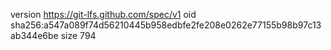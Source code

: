 version https://git-lfs.github.com/spec/v1
oid sha256:a547a089f74d56210445b958edbfe2fe208e0262e77155b98b97c13ab344e6be
size 794
